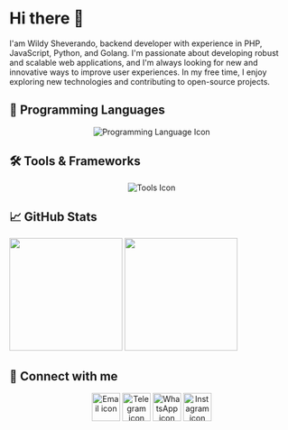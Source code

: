# Hi there 👋
I'am Wildy Sheverando, backend developer with experience in PHP, JavaScript, Python, and Golang. I'm passionate about developing robust and scalable web applications, and I'm always looking for new and innovative ways to improve user experiences. In my free time, I enjoy exploring new technologies and contributing to open-source projects.

## 🚀 Programming Languages
<div align="center">
  <img src="https://raw.githubusercontent.com/wildy8283/wildy8283/main/programming-language.png" alt="Programming Language Icon"/>
</div>

## 🛠️ Tools & Frameworks
<div align="center">
  <img src="https://raw.githubusercontent.com/wildy8283/wildy8283/main/tools-framework.png" alt="Tools Icon"/>
</div>

## 📈 GitHub Stats
<img src="https://github-readme-stats.vercel.app/api?username=wildy8283&show_icons=true&theme=tokyonight" height="200" weight="100">
<img src="https://github-readme-stats.vercel.app/api/top-langs/?username=wildy8283&exclude_repo=KNN-Image-Classification&show_icons=true&theme=tokyonight&layout=compact&langs_count=20" height="200" weight="100">

## 🔗 Connect with me
<div align="center">
  <a href="mailto:admin@wildy.my.id"><img src="https://img.icons8.com/color/96/000000/gmail.png" alt="Email icon" width="50"/></a>
  <a href="https://t.me/wildy8283"><img src="https://img.icons8.com/color/96/000000/telegram-app--v1.png" alt="Telegram icon" width="50"/></a>
  <a href="https://wa.me/6281219577470"><img src="https://img.icons8.com/color/96/000000/whatsapp--v1.png" alt="WhatsApp icon" width="50"/></a>
  <a href="https://instagram.com/wildy8283"><img src="https://img.icons8.com/color/96/000000/instagram-new--v2.png" alt="Instagram icon" width="50"/></a>
</div>
